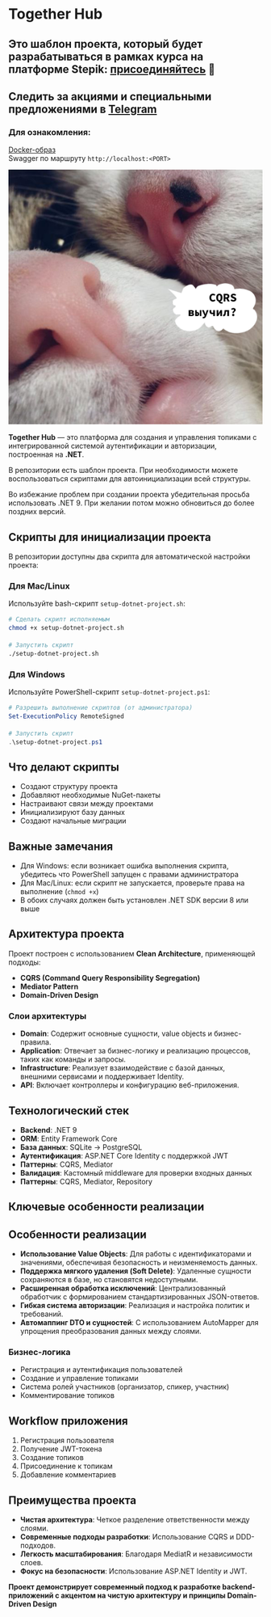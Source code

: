# Together Hub

## Это шаблон проекта, который будет разрабатываться в рамках курса на платформе Stepik: [присоединяйтесь](https://stepik.org/a/229549/pay?promo=608773466d844860&utm_source=dhub&utm_medium=git&utm_campaign=sale_start&utm_term=cqrs&utm_content=gh) 🙏

## Следить за акциями и специальными предложениями в [Telegram](https://t.me/+DUbX9jlu7T0xOTEy)

### Для ознакомления:  
[Docker-образ](https://hub.docker.com/r/iksergey/together-hub)  
Swagger по маршруту `http://localhost:<PORT>`

![cqrs clean architecture domain driven design ddd](./assets/cqrs-promo.png)

**Together Hub** — это платформа для создания и управления топиками с интегрированной системой аутентификации и авторизации, построенная на **.NET**.

В репозитории есть шаблон проекта. При необходимости можете воспользоваться скриптами для автоинициализации всей структуры.

Во избежание проблем при создании проекта убедительная просьба использовать .NET 9. При желании потом можно обновиться до более поздних версий.

## Скрипты для инициализации проекта

В репозитории доступны два скрипта для автоматической настройки проекта:

### Для Mac/Linux
Используйте bash-скрипт `setup-dotnet-project.sh`:

```bash
# Сделать скрипт исполняемым
chmod +x setup-dotnet-project.sh

# Запустить скрипт
./setup-dotnet-project.sh
```

### Для Windows
Используйте PowerShell-скрипт `setup-dotnet-project.ps1`:

```powershell
# Разрешить выполнение скриптов (от администратора)
Set-ExecutionPolicy RemoteSigned

# Запустить скрипт
.\setup-dotnet-project.ps1
```

## Что делают скрипты

- Создают структуру проекта
- Добавляют необходимые NuGet-пакеты
- Настраивают связи между проектами
- Инициализируют базу данных
- Создают начальные миграции

## Важные замечания

- Для Windows: если возникает ошибка выполнения скрипта, убедитесь что PowerShell запущен с правами администратора
- Для Mac/Linux: если скрипт не запускается, проверьте права на выполнение (`chmod +x`)
- В обоих случаях должен быть установлен .NET SDK версии 8 или выше


## Архитектура проекта

Проект построен с использованием **Clean Architecture**, применяющей подходы:

- **CQRS (Command Query Responsibility Segregation)**
- **Mediator Pattern**
- **Domain-Driven Design**

### Слои архитектуры

- **Domain**: Содержит основные сущности, value objects и бизнес-правила.
- **Application**: Отвечает за бизнес-логику и реализацию процессов, таких как команды и запросы.
- **Infrastructure**: Реализует взаимодействие с базой данных, внешними сервисами и поддерживает Identity.
- **API**: Включает контроллеры и конфигурацию веб-приложения.

## Технологический стек

- **Backend**: .NET 9
- **ORM**: Entity Framework Core 
- **База данных**: SQLite -> PostgreSQL 
- **Аутентификация**: ASP.NET Core Identity с поддержкой JWT
- **Паттерны**: CQRS, Mediator
- **Валидация**: Кастомный middleware для проверки входных данных
- **Паттерны**: CQRS, Mediator, Repository 

## Ключевые особенности реализации

## Особенности реализации

- **Использование Value Objects**: Для работы с идентификаторами и значениями, обеспечивая безопасность и неизменяемость данных.
- **Поддержка мягкого удаления (Soft Delete)**: Удаленные сущности сохраняются в базе, но становятся недоступными.
- **Расширенная обработка исключений**: Централизованный обработчик с формированием стандартизированных JSON-ответов.
- **Гибкая система авторизации**: Реализация и настройка политик и требований.
- **Автомаппинг DTO и сущностей**: С использованием AutoMapper для упрощения преобразования данных между слоями.

### Бизнес-логика
- Регистрация и аутентификация пользователей
- Создание и управление топиками
- Система ролей участников (организатор, спикер, участник)
- Комментирование топиков

## Workflow приложения

1. Регистрация пользователя
2. Получение JWT-токена
3. Создание топиков
4. Присоединение к топикам
5. Добавление комментариев

## Преимущества проекта

- **Чистая архитектура**: Четкое разделение ответственности между слоями.
- **Современные подходы разработки**: Использование CQRS и DDD-подходов.
- **Легкость масштабирования**: Благодаря MediatR и независимости слоев.
- **Фокус на безопасности**: Использование ASP.NET Identity и JWT.

**Проект демонстрирует современный подход к разработке backend-приложений с акцентом на чистую архитектуру и принципы Domain-Driven Design**
